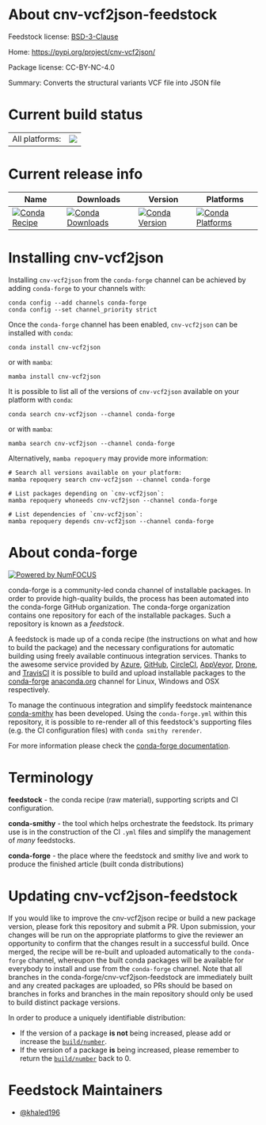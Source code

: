 About cnv-vcf2json-feedstock
============================

Feedstock license: [BSD-3-Clause](https://github.com/conda-forge/cnv-vcf2json-feedstock/blob/main/LICENSE.txt)

Home: https://pypi.org/project/cnv-vcf2json/

Package license: CC-BY-NC-4.0

Summary: Converts the structural variants VCF file into JSON file

Current build status
====================


<table><tr><td>All platforms:</td>
    <td>
      <a href="https://dev.azure.com/conda-forge/feedstock-builds/_build/latest?definitionId=21737&branchName=main">
        <img src="https://dev.azure.com/conda-forge/feedstock-builds/_apis/build/status/cnv-vcf2json-feedstock?branchName=main">
      </a>
    </td>
  </tr>
</table>

Current release info
====================

| Name | Downloads | Version | Platforms |
| --- | --- | --- | --- |
| [![Conda Recipe](https://img.shields.io/badge/recipe-cnv--vcf2json-green.svg)](https://anaconda.org/conda-forge/cnv-vcf2json) | [![Conda Downloads](https://img.shields.io/conda/dn/conda-forge/cnv-vcf2json.svg)](https://anaconda.org/conda-forge/cnv-vcf2json) | [![Conda Version](https://img.shields.io/conda/vn/conda-forge/cnv-vcf2json.svg)](https://anaconda.org/conda-forge/cnv-vcf2json) | [![Conda Platforms](https://img.shields.io/conda/pn/conda-forge/cnv-vcf2json.svg)](https://anaconda.org/conda-forge/cnv-vcf2json) |

Installing cnv-vcf2json
=======================

Installing `cnv-vcf2json` from the `conda-forge` channel can be achieved by adding `conda-forge` to your channels with:

```
conda config --add channels conda-forge
conda config --set channel_priority strict
```

Once the `conda-forge` channel has been enabled, `cnv-vcf2json` can be installed with `conda`:

```
conda install cnv-vcf2json
```

or with `mamba`:

```
mamba install cnv-vcf2json
```

It is possible to list all of the versions of `cnv-vcf2json` available on your platform with `conda`:

```
conda search cnv-vcf2json --channel conda-forge
```

or with `mamba`:

```
mamba search cnv-vcf2json --channel conda-forge
```

Alternatively, `mamba repoquery` may provide more information:

```
# Search all versions available on your platform:
mamba repoquery search cnv-vcf2json --channel conda-forge

# List packages depending on `cnv-vcf2json`:
mamba repoquery whoneeds cnv-vcf2json --channel conda-forge

# List dependencies of `cnv-vcf2json`:
mamba repoquery depends cnv-vcf2json --channel conda-forge
```


About conda-forge
=================

[![Powered by
NumFOCUS](https://img.shields.io/badge/powered%20by-NumFOCUS-orange.svg?style=flat&colorA=E1523D&colorB=007D8A)](https://numfocus.org)

conda-forge is a community-led conda channel of installable packages.
In order to provide high-quality builds, the process has been automated into the
conda-forge GitHub organization. The conda-forge organization contains one repository
for each of the installable packages. Such a repository is known as a *feedstock*.

A feedstock is made up of a conda recipe (the instructions on what and how to build
the package) and the necessary configurations for automatic building using freely
available continuous integration services. Thanks to the awesome service provided by
[Azure](https://azure.microsoft.com/en-us/services/devops/), [GitHub](https://github.com/),
[CircleCI](https://circleci.com/), [AppVeyor](https://www.appveyor.com/),
[Drone](https://cloud.drone.io/welcome), and [TravisCI](https://travis-ci.com/)
it is possible to build and upload installable packages to the
[conda-forge](https://anaconda.org/conda-forge) [anaconda.org](https://anaconda.org/)
channel for Linux, Windows and OSX respectively.

To manage the continuous integration and simplify feedstock maintenance
[conda-smithy](https://github.com/conda-forge/conda-smithy) has been developed.
Using the ``conda-forge.yml`` within this repository, it is possible to re-render all of
this feedstock's supporting files (e.g. the CI configuration files) with ``conda smithy rerender``.

For more information please check the [conda-forge documentation](https://conda-forge.org/docs/).

Terminology
===========

**feedstock** - the conda recipe (raw material), supporting scripts and CI configuration.

**conda-smithy** - the tool which helps orchestrate the feedstock.
                   Its primary use is in the construction of the CI ``.yml`` files
                   and simplify the management of *many* feedstocks.

**conda-forge** - the place where the feedstock and smithy live and work to
                  produce the finished article (built conda distributions)


Updating cnv-vcf2json-feedstock
===============================

If you would like to improve the cnv-vcf2json recipe or build a new
package version, please fork this repository and submit a PR. Upon submission,
your changes will be run on the appropriate platforms to give the reviewer an
opportunity to confirm that the changes result in a successful build. Once
merged, the recipe will be re-built and uploaded automatically to the
`conda-forge` channel, whereupon the built conda packages will be available for
everybody to install and use from the `conda-forge` channel.
Note that all branches in the conda-forge/cnv-vcf2json-feedstock are
immediately built and any created packages are uploaded, so PRs should be based
on branches in forks and branches in the main repository should only be used to
build distinct package versions.

In order to produce a uniquely identifiable distribution:
 * If the version of a package **is not** being increased, please add or increase
   the [``build/number``](https://docs.conda.io/projects/conda-build/en/latest/resources/define-metadata.html#build-number-and-string).
 * If the version of a package **is** being increased, please remember to return
   the [``build/number``](https://docs.conda.io/projects/conda-build/en/latest/resources/define-metadata.html#build-number-and-string)
   back to 0.

Feedstock Maintainers
=====================

* [@khaled196](https://github.com/khaled196/)

